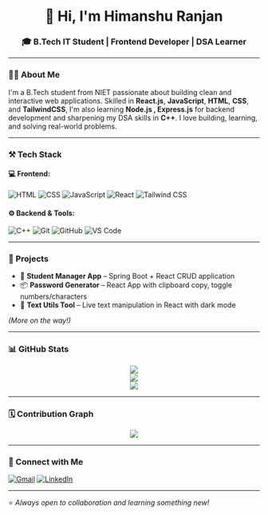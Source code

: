 <h1 align="center">👋 Hi, I'm Himanshu Ranjan</h1>
<h3 align="center">🎓 B.Tech IT Student | Frontend Developer | DSA Learner </h3>

---

### 👨‍💻 About Me
I'm a B.Tech student from NIET passionate about building clean and interactive web applications. Skilled in **React.js**, **JavaScript**, **HTML**, **CSS**, and **TailwindCSS**, I'm also learning **Node.js , Express.js** for backend development and sharpening my DSA skills in **C++**. I love building, learning, and solving real-world problems.

---

### ⚒️ Tech Stack

#### 💻 Frontend:
![HTML](https://img.shields.io/badge/HTML5-E34F26?style=for-the-badge&logo=html5&logoColor=white)
![CSS](https://img.shields.io/badge/CSS3-1572B6?style=for-the-badge&logo=css3&logoColor=white)
![JavaScript](https://img.shields.io/badge/JavaScript-F7DF1E?style=for-the-badge&logo=javascript&logoColor=black)
![React](https://img.shields.io/badge/React-20232A?style=for-the-badge&logo=react&logoColor=61DAFB)
![Tailwind CSS](https://img.shields.io/badge/TailwindCSS-06B6D4?style=for-the-badge&logo=tailwindcss&logoColor=white)

#### ⚙️ Backend & Tools:
![C++](https://img.shields.io/badge/C++-00599C?style=for-the-badge&logo=c%2B%2B&logoColor=white)
![Git](https://img.shields.io/badge/Git-F05032?style=for-the-badge&logo=git&logoColor=white)
![GitHub](https://img.shields.io/badge/GitHub-181717?style=for-the-badge&logo=github&logoColor=white)
![VS Code](https://img.shields.io/badge/VSCode-007ACC?style=for-the-badge&logo=visualstudiocode&logoColor=white)

---

### 🚀 Projects
- 🔐 **Student Manager App** – Spring Boot + React CRUD application  
- 📦 **Password Generator** – React App with clipboard copy, toggle numbers/characters  
- 💬 **Text Utils Tool** – Live text manipulation in React with dark mode  

*(More on the way!)*

---

### 📊 GitHub Stats

<p align="center">
  <img src="https://github-readme-stats.vercel.app/api?username=himanshuranjan&show_icons=true&theme=tokyonight" />
  <br>
  <img src="https://github-readme-stats.vercel.app/api/top-langs/?username=himanshuranjan&layout=compact&theme=tokyonight" />
  <br>
  <img src="https://github-readme-streak-stats.herokuapp.com/?user=himanshuranjan&theme=tokyonight" />
</p>

---

### 🗓 Contribution Graph
<p align="center">
  <a href="https://github.com/himanshuranjan">
    <img src="https://github-readme-activity-graph.vercel.app/graph?username=himanshuranjan&theme=github-compact" />
  </a>
</p>

---

### 🔗 Connect with Me
[![Gmail](https://img.shields.io/badge/Gmail-EA4335?style=for-the-badge&logo=gmail&logoColor=white)](mailto:imhimanshu045@gmail.com)
[![LinkedIn](https://img.shields.io/badge/LinkedIn-0077B5?style=for-the-badge&logo=linkedin&logoColor=white)](https://www.linkedin.com/in/imhr07/)

---

⭐ *Always open to collaboration and learning something new!*
